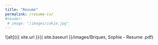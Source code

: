 ```yaml
---
title: "Resume"
permalink: /resume-cv/
#header:
 # image: "/images/zakim.jpg"
---
```


![alt]({{ site.url }}{{ site.baseurl }}/images/Briques, Sophie - Resume .pdf)
